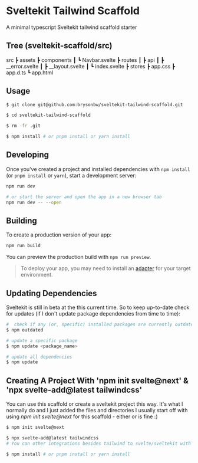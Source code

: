 # Sveltekit Tailwind Scaffold

A minimal typescript Sveltekit tailwind scaffold starter 

## Tree (sveltekit-scaffold/src)

src
 ┣ assets
 ┣ components
 ┃ ┗ Navbar.svelte
 ┣ routes
 ┃ ┣ api
 ┃ ┣ __error.svelte
 ┃ ┣ __layout.svelte
 ┃ ┗ index.svelte
 ┣ stores
 ┣ app.css
 ┣ app.d.ts
 ┗ app.html

## Usage

```bash
$ git clone git@github.com:brysonbw/sveltekit-tailwind-scaffold.git

$ cd sveltekit-tailwind-scaffold

$ rm -fr .git

$ npm install # or pnpm install or yarn install
```

## Developing

Once you've created a project and installed dependencies with `npm install` (or `pnpm install` or `yarn`), start a development server:

```bash
npm run dev

# or start the server and open the app in a new browser tab
npm run dev -- --open
```

## Building

To create a production version of your app:

```bash
npm run build
```

You can preview the production build with `npm run preview`.

> To deploy your app, you may need to install an [adapter](https://kit.svelte.dev/docs/adapters) for your target environment.

## Updating Dependencies

Sveltekit is still in beta at the this current time. So to keep up-to-date check for updates (if I don't update package dependencies from time to time):

```bash
#  check if any (or, specific) installed packages are currently outdated -> output list of outdated dependencies or none if no update required
$ npm outdated

# update a specific package
$ npm update <package_name>

# update all dependencies
$ npm update
```

## Creating A Project With 'npm init svelte@next' & 'npx svelte-add@latest tailwindcss'

You can use this scaffold or create a sveltekit project this way. It's what I normally do and I just added the files and directories I usually start off with using *npm init svelte@next* for this scaffold - either or is fine :)

```bash
$ npm init svelte@next

$ npx svelte-add@latest tailwindcss
# You can other integrations besides tailwind to svelte/sveltekit with svelte-add: https://github.com/svelte-add/svelte-add

$ npm install # or pnpm install or yarn install
```


